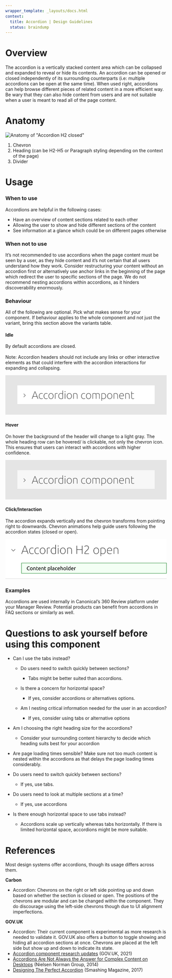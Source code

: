```yaml
---
wrapper_template: _layouts/docs.html
context:
  title: Accordion | Design Guidelines
  status: braindump
---
```

# Overview

The accordion is a vertically stacked content area which can be collapsed and expanded to reveal or hide its contents. An accordion can be opened or closed independently of its surrounding counterparts (i.e: multiple accordions can be open at the same time). When used right, accordions can help browse different pieces of related content in a more efficient way. Be wary that they can also hide content from users and are not suitable when a user is meant to read all of the page content.

# Anatomy

![Anatomy of "Accordion H2 closed"](/vanilla/templates/static/images/image9.png "Anatomy of \"Accordion H2 closed\"")

1. Chevron
2. Heading (can be H2-H5 or Paragraph styling depending on the context of the page)
3. Divider

# Usage

### When to use

Accordions are helpful in the following cases:

* Have an overview of content sections related to each other
* Allowing the user to show and hide different sections of the content
* See information at a glance which could be on different pages otherwise

### When not to use

It’s not recommended to use accordions when the page content must be seen by a user, as they hide content and it’s not certain that all users understand how they work. Consider restructuring your content without an accordion first or alternatively use anchor links in the beginning of the page which redirect the user to specific sections of the page. We do not recommend nesting accordions within accordions, as it hinders discoverability enormously.

### Behaviour

All of the following are optional. Pick what makes sense for your component. If behaviour applies to the whole component and not just the variant, bring this section above the variants table. 

#### Idle

By default accordions are closed.  \
 \
Note: Accordion headers should not include any links or other interactive elements as that could interfere with the accordion interactions for expanding and collapsing.

![closed accordion](/vanilla/templates/static/images/image5.png "closed accordion")

#### Hover

On hover the background of the header will change to a light gray. The whole heading row can be hovered/ is clickable, not only the chevron icon. This ensures that users can interact with accordions with higher confidence.

![on hover](/vanilla/templates/static/images/image8.png "on hover")

#### Click/Interaction

The accordion expands vertically and the chevron transforms from pointing right to downwards. Chevron animations help guide users following the accordion states (closed or open).

![Click/Interaction](/vanilla/templates/static/images/image14.png "Click/Interaction")

### Examples

Accordions are used internally in Canonical’s 360 Review platform under your Manager Review. Potential products can benefit from accordions in FAQ sections or similarly as well.

# Questions to ask yourself before using this component

* Can I use the tabs instead? 

  * Do users need to switch quickly between sections?

    * Tabs might be better suited than accordions.
  * Is there a concern for horizontal space?

    * If yes, consider accordions or alternatives options.
  * Am I nesting critical information needed for the user in an accordion?

    * If yes, consider using tabs or alternative options
* Am I choosing the right heading size for the accordions?

  * Consider your surrounding content hierarchy to decide which heading suits best for your accordion
* Are page loading times sensible? Make sure not too much content is nested within the accordions as that delays the page loading times considerably.
* Do users need to switch quickly between sections?

  * If yes, use tabs.
* Do users need to look at multiple sections at a time?

  * If yes, use accordions
* Is there enough horizontal space to use tabs instead?

  * Accordions scale up vertically whereas tabs horizontally. If there is limited horizontal space, accordions might be more suitable.

# References

Most design systems offer accordions, though its usage differs across them.

**Carbon**

* Accordion:  Chevrons on the right or left side pointing up and down based on whether the section is closed or open. The positions of the chevrons are modular and can be changed within the component. They do discourage using the left-side chevrons though due to UI alignment imperfections.

**GOV.UK**

* Accordion: Their current component is experimental as more research is needed to validate it. GOV.UK also offers a button to toggle showing and hiding all accordion sections at once. Chevrons are placed at the left side but show up and down to indicate its state.
* [Accordion component research updates](https://github.com/alphagov/govuk-design-system-backlog/issues/1#issuecomment-995675898) (GOV.UK, 2021)
* [Accordions Are Not Always the Answer for Complex Content on Desktops](https://www.nngroup.com/articles/accordions-complex-content/) (Nielsen Norman Group, 2014)
* [Designing The Perfect Accordion](https://www.smashingmagazine.com/2017/06/designing-perfect-accordion-checklist/) (Smashing Magazine, 2017)
